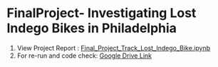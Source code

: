 # FinalProject- Investigating Lost Indego Bikes in Philadelphia

1. View Project Report : <a href = "https://github.com/kefanl/FinalProject/blob/master/Final_Project_Track_Lost_Indego_Bike.ipynb">Final_Project_Track_Lost_Indego_Bike.ipynb </a>
2. For re-run and code check: <a href="https://drive.google.com/drive/folders/1bbhBi73-GPVK-_bV1bELbq5HBSEPDfys?usp=sharing"> Google Drive Link</a>
